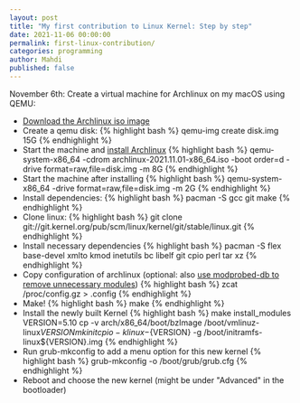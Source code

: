 ```yaml
---
layout: post
title: "My first contribution to Linux Kernel: Step by step"
date: 2021-11-06 00:00:00
permalink: first-linux-contribution/
categories: programming
author: Mahdi
published: false
---
```


November 6th:
Create a virtual machine for Archlinux on my macOS using QEMU:
- [Download the Archlinux iso image](https://archlinux.org/download/)
- Create a qemu disk:
{% highlight bash %}
qemu-img create disk.img 15G
{% endhighlight %}
- Start the machine and [install Archlinux](https://wiki.archlinux.org/title/Installation_guide)
{% highlight bash %}
qemu-system-x86_64 -cdrom archlinux-2021.11.01-x86_64.iso -boot order=d -drive format=raw,file=disk.img -m 8G
{% endhighlight %}
- Start the machine after installing
{% highlight bash %}
qemu-system-x86_64 -drive format=raw,file=disk.img -m 2G
{% endhighlight %}
- Install dependencies:
{% highlight bash %}
pacman -S gcc git make
{% endhighlight %}
- Clone linux:
{% highlight bash %}
git clone git://git.kernel.org/pub/scm/linux/kernel/git/stable/linux.git
{% endhighlight %}
- Install necessary dependencies
{% highlight bash %}
pacman -S flex base-devel xmlto kmod inetutils bc libelf git cpio perl tar xz
{% endhighlight %}
- Copy configuration of archlinux (optional: also [use modprobed-db to remove unnecessary modules](https://wiki.archlinux.org/title/Kernel/Traditional_compilation#Default_Arch_configuration))
{% highlight bash %}
zcat /proc/config.gz > .config
{% endhighlight %}
- Make!
{% highlight bash %}
make
{% endhighlight %}
- Install the newly built Kernel
{% highlight bash %}
make install_modules
VERSION=5.10
cp -v arch/x86_64/boot/bzImage /boot/vmlinuz-linux${VERSION}
mkinitcpio -k linux-${VERSION} -g /boot/initramfs-linux${VERSION}.img
{% endhighlight %}
- Run grub-mkconfig to add a menu option for this new kernel
{% highlight bash %}
grub-mkconfig -o /boot/grub/grub.cfg
{% endhighlight %}
- Reboot and choose the new kernel (might be under "Advanced" in the bootloader)
